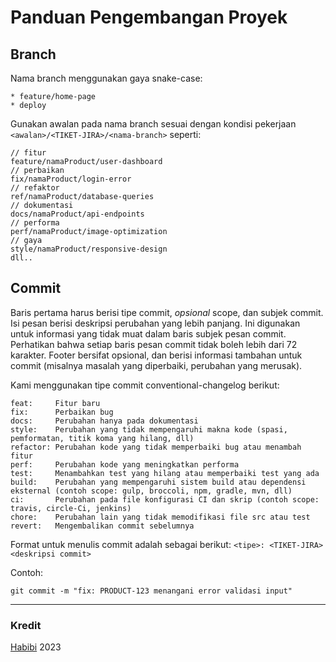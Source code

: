 # Panduan Pengembangan Proyek

## Branch

Nama branch menggunakan gaya snake-case:
```
* feature/home-page
* deploy
```

Gunakan awalan pada nama branch sesuai dengan kondisi pekerjaan `<awalan>/<TIKET-JIRA>/<nama-branch>` seperti:
```
// fitur
feature/namaProduct/user-dashboard
// perbaikan
fix/namaProduct/login-error
// refaktor
ref/namaProduct/database-queries
// dokumentasi
docs/namaProduct/api-endpoints
// performa
perf/namaProduct/image-optimization
// gaya
style/namaProduct/responsive-design
dll..
```

## Commit

Baris pertama harus berisi tipe commit, *opsional* scope, dan subjek commit.
Isi pesan berisi deskripsi perubahan yang lebih panjang. Ini digunakan untuk informasi yang tidak muat dalam baris subjek pesan commit. Perhatikan bahwa setiap baris pesan commit tidak boleh lebih dari 72 karakter.
Footer bersifat opsional, dan berisi informasi tambahan untuk commit (misalnya masalah yang diperbaiki, perubahan yang merusak).

Kami menggunakan tipe commit conventional-changelog berikut:
```
feat:     Fitur baru
fix:      Perbaikan bug
docs:     Perubahan hanya pada dokumentasi
style:    Perubahan yang tidak mempengaruhi makna kode (spasi, pemformatan, titik koma yang hilang, dll)
refactor: Perubahan kode yang tidak memperbaiki bug atau menambah fitur
perf:     Perubahan kode yang meningkatkan performa
test:     Menambahkan test yang hilang atau memperbaiki test yang ada
build:    Perubahan yang mempengaruhi sistem build atau dependensi eksternal (contoh scope: gulp, broccoli, npm, gradle, mvn, dll)
ci:       Perubahan pada file konfigurasi CI dan skrip (contoh scope: travis, circle-Ci, jenkins)
chore:    Perubahan lain yang tidak memodifikasi file src atau test
revert:   Mengembalikan commit sebelumnya
```

Format untuk menulis commit adalah sebagai berikut: `<tipe>: <TIKET-JIRA> <deskripsi commit>`

Contoh:
```
git commit -m "fix: PRODUCT-123 menangani error validasi input"
```

---
### Kredit
[Habibi](c) 2023